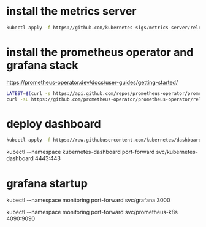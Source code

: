 



# install the metrics server

```sh
kubectl apply -f https://github.com/kubernetes-sigs/metrics-server/releases/latest/download/components.yaml
```

# install the prometheus operator and grafana stack

https://prometheus-operator.dev/docs/user-guides/getting-started/


```sh
LATEST=$(curl -s https://api.github.com/repos/prometheus-operator/prometheus-operator/releases/latest | jq -cr .tag_name)
curl -sL https://github.com/prometheus-operator/prometheus-operator/releases/download/${LATEST}/bundle.yaml | kubectl create -f -
```

# deploy dashboard

```sh
kubectl apply -f https://raw.githubusercontent.com/kubernetes/dashboard/v2.7.0/aio/deploy/recommended.yaml
```

kubectl --namespace kubernetes-dashboard port-forward svc/kubernetes-dashboard 4443:443 



# grafana startup
kubectl --namespace monitoring port-forward svc/grafana 3000

kubectl --namespace monitoring port-forward svc/prometheus-k8s 4090:9090 
